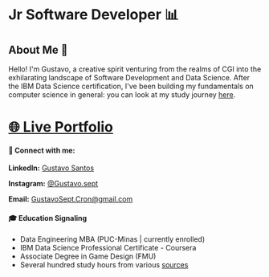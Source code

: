 # Jr Software Developer 📊

## About Me 👋

Hello! I'm Gustavo, a creative spirit venturing from the realms of CGI into the exhilarating landscape of Software Development and Data Science. After the IBM Data Science certification, I've been building my fundamentals on computer science in general: you can look at my study journey [here](http://gustavosept.us-east-1.elasticbeanstalk.com/#educational-journey).

# [🌐 Live Portfolio](http://gustavosept.us-east-1.elasticbeanstalk.com/)

#### 🔗 Connect with me:

**LinkedIn:** [Gustavo Santos](https://www.linkedin.com/in/gustavosept/)

**Instagram:** [@Gustavo.sept](https://www.instagram.com/gustavo.sept/)

**Email:** GustavoSept.Cron@gmail.com

#### 🎓 Education Signaling

+ Data Engineering MBA (PUC-Minas | currently enrolled)
+ IBM Data Science Professional Certificate - Coursera
+ Associate Degree in Game Design (FMU)
+ Several hundred study hours from various [sources](http://gustavosept.us-east-1.elasticbeanstalk.com/#educational-journey)
